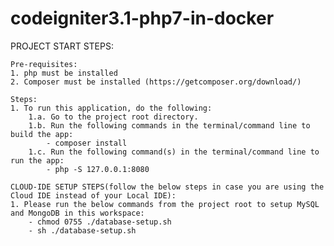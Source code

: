 # codeigniter3.1-php7-in-docker

PROJECT START STEPS:

    Pre-requisites:
    1. php must be installed
    2. Composer must be installed (https://getcomposer.org/download/)

    Steps:
    1. To run this application, do the following:
        1.a. Go to the project root directory.
        1.b. Run the following commands in the terminal/command line to build the app:
            - composer install
        1.c. Run the following command(s) in the terminal/command line to run the app:
            - php -S 127.0.0.1:8080
	
	CLOUD-IDE SETUP STEPS(follow the below steps in case you are using the Cloud IDE instead of your Local IDE):
	1. Please run the below commands from the project root to setup MySQL and MongoDB in this workspace:
	    - chmod 0755 ./database-setup.sh
	    - sh ./database-setup.sh
